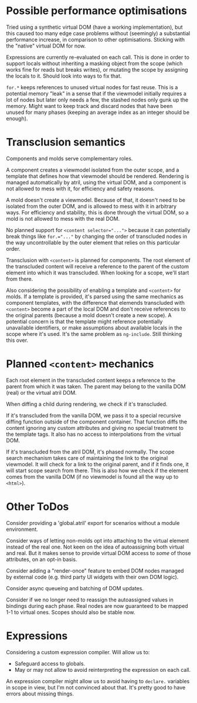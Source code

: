 # Possible performance optimisations

Tried using a synthetic virtual DOM (have a working implementation), but this
caused too many edge case problems without (seemingly) a substantial performance
increase, in comparison to other optimisations. Sticking with the "native"
virtual DOM for now.

Expressions are currently re-evaluated on each call. This is done in order to
support locals without inheriting a masking object from the scope (which works
fine for reads but breaks writes), or mutating the scope by assigning the locals
to it. Should look into ways to fix that.

`for.*` keeps references to unused virtual nodes for fast reuse. This is a
potential memory "leak" in a sense that if the viewmodel initially requires a
lot of nodes but later only needs a few, the stashed nodes only gunk up the
memory. Might want to keep track and discard nodes that have been unused for
many phases (keeping an average index as an integer should be enough).

# Transclusion semantics

Components and molds serve complementary roles.

A component creates a viewmodel isolated from the outer scope, and a template
that defines how that viewmodel should be rendered. Rendering is managed
automatically by atril, using the virtual DOM, and a component is not allowed
to mess with it, for efficiency and safety reasons.

A mold doesn't create a viewmodel. Because of that, it doesn't need to be
isolated from the outer DOM, and is allowed to mess with it in arbitrary ways.
For efficiency and stability, this is done through the virtual DOM, so a mold is
not allowed to mess with the real DOM.

No planned support for `<content selector="...">` because it can potentially
break things like `for.="..."` by changing the order of transcluded nodes in the
way uncontrollable by the outer element that relies on this particular order.

Transclusion with `<content>` is planned for components. The root element of the
transcluded content will receive a reference to the parent of the custom element
into which it was transcluded. When looking for a scope, we'll start from there.

Also considering the possibility of enabling a template and `<content>` for
molds. If a template is provided, it's parsed using the same mechanics as
component templates, with the difference that elemends transcluded with
`<content>` become a part of the local DOM and don't receive references to the
original parents (because a mold doesn't create a new scope). A potential
concern is that the template might reference potentially unavailable
identifiers, or make assumptions about available locals in the scope where it's
used. It's the same problem as `ng-include`. Still thinking this over.

# Planned `<content>` mechanics

Each root element in the transcluded content keeps a reference to the parent
from which it was taken. The parent may belong to the vanilla DOM (real) or the
virtual atril DOM.

When diffing a child during rendering, we check if it's transcluded.

If it's transcluded from the vanilla DOM, we pass it to a special recursive
diffing function outside of the component container. That function diffs the
content ignoring any custom attributes and giving no special treatment to the
template tags. It also has no access to interpolations from the virtual DOM.

If it's transcluded from the atril DOM, it's phased normally. The scope search
mechanism takes care of maintaining the link to the original viewmodel. It will
check for a link to the original parent, and if it finds one, it will start
scope search from there. This is also how we check if the element comes from the
vanilla DOM (if no viewmodel is found all the way up to `<html>`).

# Other ToDos

Consider providing a 'global.atril' export for scenarios without a module
environment.

Consider ways of letting non-molds opt into attaching to the virtual element
instead of the real one. Not keen on the idea of autoassigning both virtual and
real. But it makes sense to provide virtual DOM access to _some_ of those
attributes, on an opt-in basis.

Consider adding a "render-once" feature to embed DOM nodes managed by external
code (e.g. third party UI widgets with their own DOM logic).

Consider async queueing and batching of DOM updates.

Consider if we no longer need to reassign the autoassigned values in bindings
during each phase. Real nodes are now guaranteed to be mapped 1-1 to virtual
ones. Scopes should also be stable now.

# Expressions

Considering a custom expression compiler. Will allow us to:
* Safeguard access to globals.
* May or may not allow to avoid reinterpreting the expression on each call.

An expression compiler might allow us to avoid having to `declare.` variables
in scope in view, but I'm not convinced about that. It's pretty good to have
errors about missing things.
